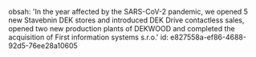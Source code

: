obsah: 'In the year affected by the SARS-CoV-2 pandemic, we opened 5 new Stavebnin DEK stores and introduced DEK Drive contactless sales, opened two new production plants of DEKWOOD and completed the acquisition of First information systems s.r.o.'
id: e827558a-ef86-4688-92d5-76ee28a10605
